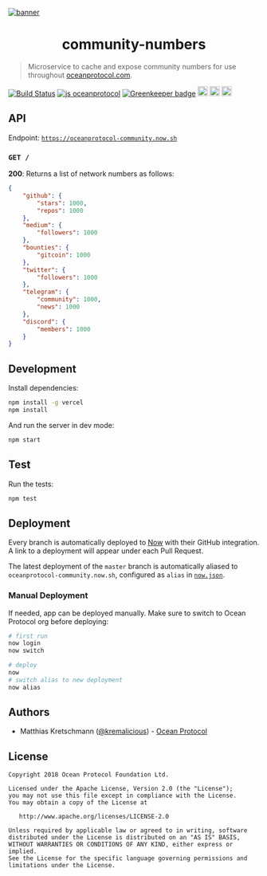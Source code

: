 [![banner](https://raw.githubusercontent.com/oceanprotocol/art/master/github/repo-banner%402x.png)](https://oceanprotocol.com)

<h1 align="center">community-numbers</h1>

> Microservice to cache and expose community numbers for use throughout [oceanprotocol.com](https://oceanprotocol.com).

[![Build Status](https://travis-ci.com/oceanprotocol/community-numbers.svg?branch=master)](https://travis-ci.com/oceanprotocol/community-numbers)
[![js oceanprotocol](https://img.shields.io/badge/js-oceanprotocol-7b1173.svg)](https://github.com/oceanprotocol/eslint-config-oceanprotocol)
[![Greenkeeper badge](https://badges.greenkeeper.io/oceanprotocol/community-numbers.svg)](https://greenkeeper.io/)
<img src="http://forthebadge.com/images/badges/powered-by-electricity.svg" height="20"/>
<img src="http://forthebadge.com/images/badges/as-seen-on-tv.svg" height="20"/>
<img src="http://forthebadge.com/images/badges/uses-badges.svg" height="20"/>

## API

Endpoint: [`https://oceanprotocol-community.now.sh`](https://oceanprotocol-community.now.sh)

### `GET /`

**200**: Returns a list of network numbers as follows:

```json
{
    "github": {
        "stars": 1000,
        "repos": 1000
    },
    "medium": {
        "followers": 1000
    },
    "bounties": {
        "gitcoin": 1000
    },
    "twitter": {
        "followers": 1000
    },
    "telegram": {
        "community": 1000,
        "news": 1000
    },
    "discord": {
        "members": 1000
    }
}
```

## Development

Install dependencies:

```bash
npm install -g vercel
npm install
```

And run the server in dev mode:

```bash
npm start
```

## Test

Run the tests:

```bash
npm test
```

## Deployment

Every branch is automatically deployed to [Now](https://zeit.co/now) with their GitHub integration. A link to a deployment will appear under each Pull Request.

The latest deployment of the `master` branch is automatically aliased to `oceanprotocol-community.now.sh`, configured as `alias` in [`now.json`](now.json).

### Manual Deployment

If needed, app can be deployed manually. Make sure to switch to Ocean Protocol org before deploying:

```bash
# first run
now login
now switch

# deploy
now
# switch alias to new deployment
now alias
```

## Authors

- Matthias Kretschmann ([@kremalicious](https://github.com/kremalicious)) - [Ocean Protocol](https://oceanprotocol.com)

## License

```text
Copyright 2018 Ocean Protocol Foundation Ltd.

Licensed under the Apache License, Version 2.0 (the "License");
you may not use this file except in compliance with the License.
You may obtain a copy of the License at

   http://www.apache.org/licenses/LICENSE-2.0

Unless required by applicable law or agreed to in writing, software
distributed under the License is distributed on an "AS IS" BASIS,
WITHOUT WARRANTIES OR CONDITIONS OF ANY KIND, either express or implied.
See the License for the specific language governing permissions and
limitations under the License.
```

